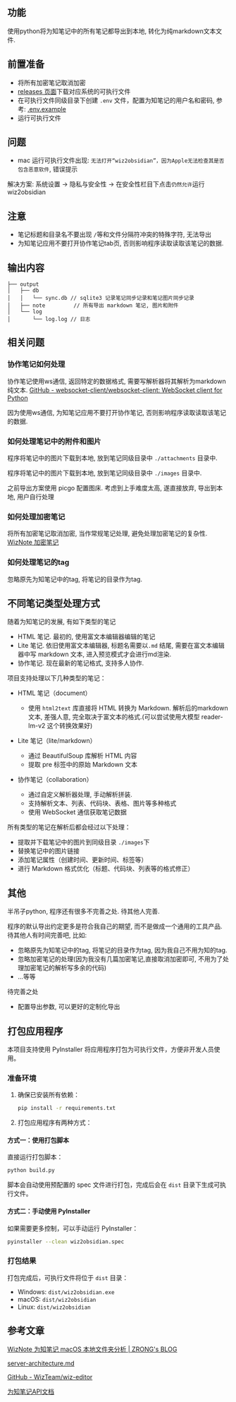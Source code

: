 ## 功能

使用python将为知笔记中的所有笔记都导出到本地, 转化为纯markdown文本文件.

## 前置准备

- 将所有加密笔记取消加密
- [releases 页面](https://github.com/awaken233/wiz2obsidian/releases)下载对应系统的可执行文件
- 在可执行文件同级目录下创建 `.env` 文件，配置为知笔记的用户名和密码, 参考: [.env.example](.env.example)
- 运行可执行文件

## 问题

- mac 运行可执行文件出现: `无法打开“wiz2obsidian”，因为Apple无法检查其是否包含恶意软件`, 错误提示

解决方案: 系统设置 -> 隐私与安全性 -> 在安全性栏目下点击`仍然允许`运行 wiz2obsidian

## 注意

- 笔记标题和目录名不要出现 `/`等和文件分隔符冲突的特殊字符, 无法导出
- 为知笔记应用不要打开协作笔记tab页, 否则影响程序读取读取该笔记的数据.


## 输出内容

```
├── output
│   ├── db
│   │   └── sync.db // sqlite3 记录笔记同步记录和笔记图片同步记录
│   ├── note         // 所有导出 markdown 笔记, 图片和附件
│   └── log
│       └── log.log // 日志
```


## 相关问题

### 协作笔记如何处理

协作笔记使用ws通信, 返回特定的数据格式, 需要写解析器将其解析为markdown纯文本.
[GitHub - websocket-client/websocket-client: WebSocket client for Python](https://github.com/websocket-client/websocket-client)

因为使用ws通信, 为知笔记应用不要打开协作笔记, 否则影响程序读取读取该笔记的数据.

### 如何处理笔记中的附件和图片

程序将笔记中的图片下载到本地, 放到笔记同级目录中 `./attachments` 目录中.

程序将笔记中的图片下载到本地, 放到笔记同级目录中 `./images` 目录中.

之前导出方案使用 picgo 配置图床. 考虑到上手难度太高, 遂直接放弃, 导出到本地, 用户自行处理


### 如何处理加密笔记

将所有加密笔记取消加密, 当作常规笔记处理, 避免处理加密笔记的复杂性.
[WizNote 加密笔记](https://www.wiz.cn/ziw-format.html)

### 如何处理笔记的tag

忽略原先为知笔记中的tag, 将笔记的目录作为tag.


## 不同笔记类型处理方式

随着为知笔记的发展, 有如下类型的笔记
- HTML 笔记. 最初的, 使用富文本编辑器编辑的笔记
- Lite 笔记. 依旧使用富文本编辑器, 标题名需要以`.md` 结尾, 需要在富文本编辑器中写 markdown 文本, 进入预览模式才会进行md渲染.
- 协作笔记. 现在最新的笔记格式, 支持多人协作.

项目支持处理以下几种类型的笔记：

- HTML 笔记（document）
   - 使用 `html2text` 库直接将 HTML 转换为 Markdown. 解析后的markdown文本, 差强人意, 完全取决于富文本的格式.(可以尝试使用大模型 reader-lm-v2 这个转换效果好)

- Lite 笔记（lite/markdown）
   - 通过 BeautifulSoup 库解析 HTML 内容
   - 提取 pre 标签中的原始 Markdown 文本

- 协作笔记（collaboration）
   - 通过自定义解析器处理, 手动解析拼装.
   - 支持解析文本、列表、代码块、表格、图片等多种格式
   - 使用 WebSocket 通信获取笔记数据

所有类型的笔记在解析后都会经过以下处理：
- 提取并下载笔记中的图片到同级目录 `./images`下
- 替换笔记中的图片链接
- 添加笔记属性（创建时间、更新时间、标签等）
- 进行 Markdown 格式优化（标题、代码块、列表等的格式修正）


## 其他

半吊子python, 程序还有很多不完善之处. 待其他人完善.

程序的默认导出约定更多是符合我自己的期望, 而不是做成一个通用的工具产品. 待其他人有时间完善吧, 比如:
- 忽略原先为知笔记中的tag, 将笔记的目录作为tag, 因为我自己不用为知的tag.
- 忽略加密笔记的处理(因为我没有几篇加密笔记,直接取消加密即可, 不用为了处理加密笔记的解析写多余的代码)
- ...等等


待完善之处

- 配置导出参数, 可以更好的定制化导出



## 打包应用程序

本项目支持使用 PyInstaller 将应用程序打包为可执行文件，方便非开发人员使用。

### 准备环境

1. 确保已安装所有依赖：
   ```bash
   pip install -r requirements.txt
   ```

3. 打包应用程序有两种方式：

#### 方式一：使用打包脚本

直接运行打包脚本：
```bash
python build.py
```

脚本会自动使用预配置的 spec 文件进行打包，完成后会在 `dist` 目录下生成可执行文件。

#### 方式二：手动使用 PyInstaller

如果需要更多控制，可以手动运行 PyInstaller：
```bash
pyinstaller --clean wiz2obsidian.spec
```

### 打包结果

打包完成后，可执行文件将位于 `dist` 目录：
- Windows: `dist/wiz2obsidian.exe`
- macOS: `dist/wiz2obsidian`
- Linux: `dist/wiz2obsidian`


## 参考文章

[WizNote 为知笔记 macOS 本地文件夹分析 | ZRONG's BLOG](https://blog.zengrong.net/post/analysis-of-wiznote/)

[server-architecture.md](https://github.com/WizTeam/wiz-editor/blob/main/docs/zh-CN/server-architecture.md)

[GitHub - WizTeam/wiz-editor](https://github.com/WizTeam/wiz-editor)

[为知笔记API文档](https://www.wiz.cn/wapp/pages/book/bb8f0f10-48ca-11ea-b27a-ef51fb9d4bb4/475c9ef0-4e1a-11ea-8f5c-a7618da01da2)
